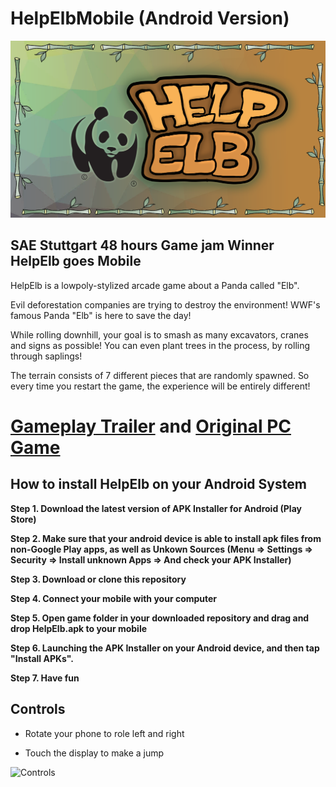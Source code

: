# HelpElbMobile (Android Version)

![Titel Screen](Images/TitleScreen.png)

## SAE Stuttgart 48 hours Game jam Winner HelpElb goes Mobile

HelpElb is a lowpoly-stylized arcade game about a Panda called "Elb".

Evil deforestation companies are trying to destroy the environment! WWF's famous Panda "Elb" is here to save the day!

While rolling downhill, your goal is to smash as many excavators, cranes and signs as possible! You can even plant trees in the process, by rolling through saplings!

The terrain consists of 7 different pieces that are randomly spawned. So every time you restart the game, the experience will be entirely different!

# [Gameplay Trailer](https://www.youtube.com/watch?v=SFtmrz4ijxM) and [Original PC Game](https://hideousharold.itch.io/helpelb)

## How to install HelpElb on your Android System

**Step 1. Download the latest version of APK Installer for Android (Play Store)**

**Step 2. Make sure that your android device is able to install apk files from non-Google Play apps, as well as Unkown Sources (Menu => Settings => Security => Install unknown Apps => And check your APK Installer)**

**Step 3. Download or clone this repository**

**Step 4. Connect your mobile with your computer**

**Step 5. Open game folder in your downloaded repository and drag and drop HelpElb.apk to your mobile**

**Step 6. Launching the APK Installer on your Android device, and then tap "Install APKs".**

**Step 7. Have fun**

## Controls

- Rotate your phone to role left and right

- Touch the display to make a jump

![Controls](Images/Controls.gif)
